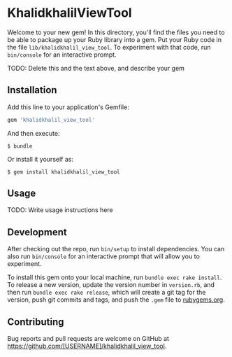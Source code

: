 # KhalidkhalilViewTool

Welcome to your new gem! In this directory, you'll find the files you need to be able to package up your Ruby library into a gem. Put your Ruby code in the file `lib/khalidkhalil_view_tool`. To experiment with that code, run `bin/console` for an interactive prompt.

TODO: Delete this and the text above, and describe your gem

## Installation

Add this line to your application's Gemfile:

```ruby
gem 'khalidkhalil_view_tool'
```

And then execute:

    $ bundle

Or install it yourself as:

    $ gem install khalidkhalil_view_tool

## Usage

TODO: Write usage instructions here

## Development

After checking out the repo, run `bin/setup` to install dependencies. You can also run `bin/console` for an interactive prompt that will allow you to experiment.

To install this gem onto your local machine, run `bundle exec rake install`. To release a new version, update the version number in `version.rb`, and then run `bundle exec rake release`, which will create a git tag for the version, push git commits and tags, and push the `.gem` file to [rubygems.org](https://rubygems.org).

## Contributing

Bug reports and pull requests are welcome on GitHub at https://github.com/[USERNAME]/khalidkhalil_view_tool.
